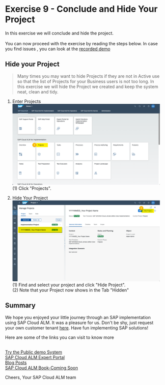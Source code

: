 # Exercise 9 - Conclude and Hide Your Project

In this exercise we will conclude and hide the project.
<br>
<br>You can now proceed with the exercise by reading the steps below. In case you find issues , you can look at the [recorded demo](https://wpb101101.hana.ondemand.com/wpb/pub/wa/index.html?library=library.txt&show=project!PR_C66AB9CFC170AA94)




## Hide your Project
> Many times you may want to hide Projects if they are not in Active use so that the list of Projects for your Business users is not too long. In this exercise we will hide the Project we created and keep the system neat, clean and tidy.

1. Enter Projects
<br> ![](2021-11-12-14-31-47.png)
<br> (1) Click "Projects".

2.	Hide Your Project
<br> ![](2021-11-12-14-32-05.png)
<br> (1) Find and select your project and click "Hide Project".
<br> (2) Note that your Project now shows in the Tab "Hidden"

## Summary

We hope you enjoyed your little journey through an SAP implementation using SAP Cloud ALM. It was a pleasure for us. Don't be shy, just request your own customer tenant [here](https://support.sap.com/en/alm/sap-cloud-alm.html). Have fun implementing SAP solutions!

Here are some of the links you can visit to know more
<br>

<br>[Try the Public demo System](https://support.sap.com/en/alm/demo-systems/cloud-alm-demo-system.html)
<br>[SAP Cloud ALM Expert Portal](https://support.sap.com/en/alm/sap-cloud-alm/implementation/sap-cloud-alm-implementation-expert-portal.html)
<br>[Blog Posts](https://blogs.sap.com/2021/01/08/understanding-project-and-task-management-in-sap-cloud-alm/)
<br>[SAP Cloud ALM Book-Coming Soon ](https://www.sap-press.com/introducing-sap-cloud-alm-for-implementations_5477/)

Cheers, Your SAP Cloud ALM team
